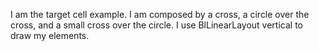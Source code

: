 I am the target cell example. I am composed by a cross, a circle over the cross, and a small cross over the circle. I use BlLinearLayout vertical to draw my elements.